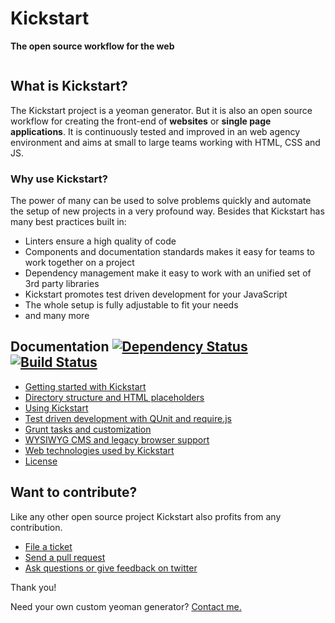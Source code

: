 # Kickstart

<b>The open source workflow for the web</b>

<img src="https://raw.githubusercontent.com/markusfalk/generator-kickstart/20150425_falk_release-v3.2.0/docs/kickstart.png" alt="">

## What is Kickstart?

The Kickstart project is a yeoman generator. But it is also an open source workflow for creating the front-end of **websites** or **single page applications**.
It is continuously tested and improved in an web agency environment and aims at small to large teams working with HTML, CSS and JS.

### Why use Kickstart?

The power of many can be used to solve problems quickly and automate the setup of new projects in a very profound way. Besides that Kickstart has many best practices built in:

* Linters ensure a high quality of code
* Components and documentation standards makes it easy for teams to work together on a project
* Dependency management make it easy to work with an unified set of 3rd party libraries
* Kickstart promotes test driven development for your JavaScript
* The whole setup is fully adjustable to fit your needs
* and many more

## Documentation [![Dependency Status](https://gemnasium.com/markusfalk/generator-kickstart.svg)](https://gemnasium.com/markusfalk/generator-kickstart) [![Build Status](https://travis-ci.org/markusfalk/generator-kickstart.svg?branch=20150416_falk_test-creation-pass)](https://travis-ci.org/markusfalk/generator-kickstart)

* [Getting started with Kickstart](https://github.com/markusfalk/generator-kickstart/blob/20150425_falk_release-v3.2.0/docs/getting-started.md)
* [Directory structure and HTML placeholders](https://github.com/markusfalk/generator-kickstart/blob/20150425_falk_release-v3.2.0/docs/directory-structure.md)
* [Using Kickstart](https://github.com/markusfalk/generator-kickstart/blob/20150425_falk_release-v3.2.0/docs/using-kickstart.md)
* [Test driven development with QUnit and require.js](https://github.com/markusfalk/generator-kickstart/blob/20150425_falk_release-v3.2.0/docs/unit-tests.md)
* [Grunt tasks and customization](https://github.com/markusfalk/generator-kickstart/blob/20150425_falk_release-v3.2.0/docs/grunt-customization.md)
* [WYSIWYG CMS and legacy browser support](https://github.com/markusfalk/generator-kickstart/blob/20150425_falk_release-v3.2.0/docs/wysiwyg-legacy.md)
* [Web technologies used by Kickstart](https://github.com/markusfalk/generator-kickstart/blob/20150425_falk_release-v3.2.0/docs/technologies.md)
* [License](https://github.com/markusfalk/generator-kickstart/blob/20150425_falk_release-v3.2.0/docs/license.md)

## Want to contribute?

Like any other open source project Kickstart also profits from any contribution.

* [File a ticket](https://github.com/markusfalk/generator-kickstart/issues)
* [Send a pull request](https://github.com/markusfalk/generator-kickstart/pulls)
* [Ask questions or give feedback on twitter](https://twitter.com/os_workflow)

Thank you!

Need your own custom yeoman generator? [Contact me.](mailto:mail@markus-falk.com)
